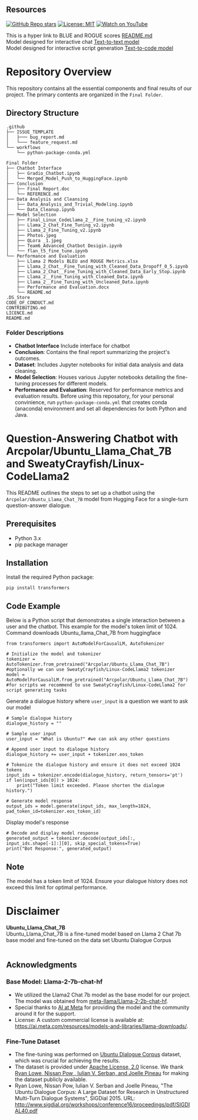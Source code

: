 ## Resources
[![GitHub Repo stars](https://img.shields.io/github/stars/your-github-username/your-repo-name?style=social)](https://github.com/SweatyCrayfish/Ubuntu-Lllama-2/stargazers)
[![License: MIT](https://img.shields.io/badge/License-MIT-yellow.svg)](https://github.com/SweatyCrayfish/Ubuntu-Lllama-2/blob/main/LICENSE.md)
[![Watch on YouTube](https://img.shields.io/badge/YouTube-Watch-red?style=social&logo=youtube)](https://youtu.be/NWtYlHZf7RQ?si=k8sC-HetEAbWQcbm)

This is a hyper link to BLUE and ROGUE scores [README.md](https://github.com/SweatyCrayfish/Ubuntu-Lllama-2/blob/main/Final%20Folder/Performance%20and%20Evaluations/README.md) </br>
Model designed for interactive chat [Text-to-text model](https://huggingface.co/Arcpolar/Ubuntu_Llama_Chat_7B) </br>
Model designed for interactive script generation [Text-to-code model](https://huggingface.co/SweatyCrayfish/Linux-CodeLlama2)
# Repository Overview

This repository contains all the essential components and final results of our project. The primary contents are organized in the `Final Folder`.

## Directory Structure

```
.github
├── ISSUE_TEMPLATE
│   ├─── bug_report.md
│   └─── feature_request.md
└── workflows
    └── python-package-conda.yml

Final Folder
├── Chatbot Interface
│   ├── Gradio_Chatbot.ipynb
│   └── Merged_Model_Push_to_HuggingFace.ipynb
├── Conclusion
│   ├── Final Report.doc
│   └── REFERENCE.md
├── Data Analysis and Cleansing
│   ├── Data_Analysis_and_Trivial_Modeling.ipynb
│   └── Data_Cleanup.ipynb
├── Model Selection
│   ├── Final_Linux_CodeLlama_2__Fine_tuning_v2.ipynb
│   ├── Llama_2_Chat_Fine_Tuning_v2.ipynb
│   ├── Llama_2_Fine_Tuning_v2.ipynb
│   ├── Photos.jpeg
│   ├── QLora _1.jpeg
│   ├── Team6_Advanced_Chatbot Desigin.ipynb
│   └── flan_t5_fine_tune.ipynb
└── Performance and Evaluation
    ├── Llama 2 Models BLEU and ROUGE Metrics.xlsx
    ├── Llama_2_Chat__Fine_Tuning_with_Cleaned_Data_Dropoff_0_5.ipynb
    ├── Llama_2_Chat__Fine_Tuning_with_Cleaned_Data_Early_Stop.ipynb
    ├── Llama_2__Fine_Tuning_with_Cleaned_Data.ipynb
    ├── Llama_2__Fine_Tuning_with_Uncleaned_Data.ipynb
    ├── Performance and Evaluation.docx
    └── README.md
.DS_Store
CODE_OF_CONDUCT.md
CONTRIBUTING.md
LICENCE.md
README.md
```
### Folder Descriptions
- **Chatbot Interface** Include interface for chatbot
- **Conclusion**: Contains the final report summarizing the project's outcomes.
- **Dataset**: Includes Jupyter notebooks for initial data analysis and data cleaning.
- **Model Selection**: Houses various Jupyter notebooks detailing the fine-tuning processes for different models.
- **Performance and Evaluation**: Reserved for performance metrics and evaluation results.
Before using this reposatory, for your personal convinience, run `python-package-conda.yml` that creates conda (anaconda) environment and set all dependencies for both Python and Java.

# Question-Answering Chatbot with Arcpolar/Ubuntu_Llama_Chat_7B and SweatyCrayfish/Linux-CodeLlama2

This README outlines the steps to set up a chatbot using the `Arcpolar/Ubuntu_Llama_Chat_7B` model from Hugging Face for a single-turn question-answer dialogue.

## Prerequisites

- Python 3.x
- pip package manager

## Installation

Install the required Python package:

```
pip install transformers
```

## Code Example

Below is a Python script that demonstrates a single interaction between a user and the chatbot. This example for the model's token limit of 1024. </br>
Command downloads Ubuntu_llama_Chat_7B from huggingface
```
from transformers import AutoModelForCausalLM, AutoTokenizer

# Initialize the model and tokenizer
tokenizer = AutoTokenizer.from_pretrained("Arcpolar/Ubuntu_Llama_Chat_7B") #optionally we can use SweatyCrayfish/Linux-CodeLlama2 tokenizer
model = AutoModelForCausalLM.from_pretrained("Arcpolar/Ubuntu_Llama_Chat_7B") #for scripts we recommend to use SweatyCrayfish/Linux-CodeLlama2 for script generating tasks
```
Generate a dialogue history where `user_input` is a question we want to ask our model
```
# Sample dialogue history
dialogue_history = ""

# Sample user input
user_input = "What is Ubuntu?" #we can ask any other questions

# Append user input to dialogue history
dialogue_history += user_input + tokenizer.eos_token

# Tokenize the dialogue history and ensure it does not exceed 1024 tokens
input_ids = tokenizer.encode(dialogue_history, return_tensors='pt')
if len(input_ids[0]) > 1024:
    print("Token limit exceeded. Please shorten the dialogue history.")

# Generate model response
output_ids = model.generate(input_ids, max_length=1024, pad_token_id=tokenizer.eos_token_id)
```
Display model's response
```
# Decode and display model response
generated_output = tokenizer.decode(output_ids[:, input_ids.shape[-1]:][0], skip_special_tokens=True)
print("Bot Response:", generated_output)
```

## Note

The model has a token limit of 1024. Ensure your dialogue history does not exceed this limit for optimal performance.

# Disclaimer
<b>Ubuntu_Llama_Chat_7B </b><br>
Ubuntu_Llama_Chat_7B is a fine-tuned model based on Llama 2 Chat 7b base model and fine-tuned on the data set Ubuntu Dialogue Corpus <br>
<br>

## Acknowledgments

### Base Model: Llama-2-7b-chat-hf
- We utilized the Llama2 Chat 7b model as the base model for our project. The model was obtained from [meta-llama/Llama-2-2b-chat-hf](https://huggingface.co/meta-llama/Llama-2-7b-chat-hf).
- Special thanks to [AI at Meta](https://ai.meta.com/llama/) for providing the model and the community around it for the support.
- License: A custom commercial license is available at: https://ai.meta.com/resources/models-and-libraries/llama-downloads/.

### Fine-Tune Dataset
- The fine-tuning was performed on [Ubuntu Dialogue Corpus](https://www.kaggle.com/datasets/rtatman/ubuntu-dialogue-corpus) dataset, which was crucial for achieving the results.
- The dataset is provided under [Apache License, 2.0](https://www.apache.org/licenses/LICENSE-2.0) license. We thank [Ryan Lowe, Nissan Pow , Iulian V. Serban, and Joelle Pineau](http://www.sigdial.org/workshops/conference16/proceedings/pdf/SIGDIAL40.pdf) for making the dataset publicly available.
- Ryan Lowe, Nissan Pow, Iulian V. Serban and Joelle Pineau, "The Ubuntu Dialogue Corpus: A Large Dataset for Research in Unstructured Multi-Turn Dialogue Systems", SIGDial 2015. URL: http://www.sigdial.org/workshops/conference16/proceedings/pdf/SIGDIAL40.pdf
